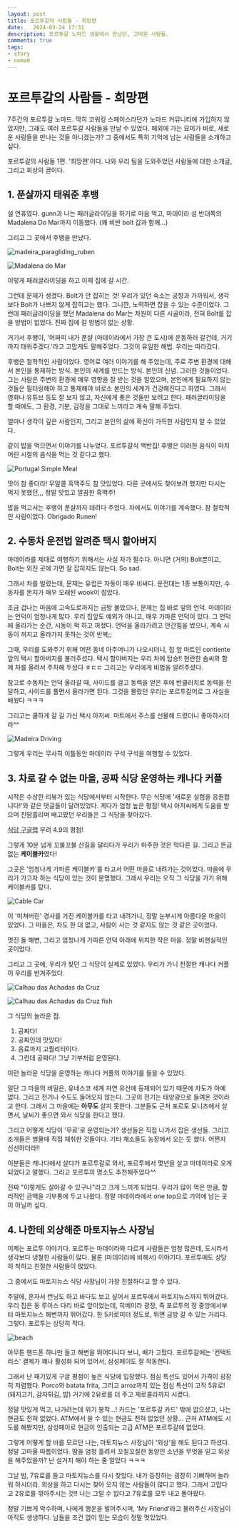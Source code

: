 ```yaml
---
layout: post
title: 포르투갈의 사람들 - 희망편
date:   2024-03-24 17:31
description: 포르투갈 노마드 생활에서 만났던, 고마운 사람들.
comments: true
tags:
- story
- nomad
---
```

# 포르투갈의 사람들 - 희망편

7주간의 포르투갈 노마드. 딱히 코워킹 스페이스라던가 노마드 커뮤니티에 가입하지 않았지만, 그래도 여러 포르투갈 사람들을 만날 수 있었다.
해외에 가는 묘미가 바로, 새로운 사람들을 만나는 것들 아니겠는가?
그 중에서도 특히 기억에 남는 사람들을 소개하고 싶다.

포르투갈의 사람들 1편. '희망편'이다. 
나와 우리 팀을 도와주었던 사람들에 대한 소개글, 그리고 회상의 글이다.

## 1. 푼샬까지 태워준 후뱅

설 연휴였다. gunn과 나는 패러글라이딩을 하기로 마음 먹고, 마데이라 섬 반대쪽의 Madalena Do Mar까지 이동했다. (꽤 비싼 bolt 값과 함께...)

그리고 그 곳에서 후뱅을 만났다. 

![madeira_paragliding_ruben]({{site.url}}/assets/img/2024-03-24-portugal-people-good/paragliding_gunn.jpeg)

![Madalena do Mar]({{site.url}}/assets/img/2024-03-24-portugal-people-good/madalena_do_mar_before_gliding.jpeg)

이렇게 패러글라이딩을 하고 이제 집에 갈 시간.

그런데 문제가 생겼다. Bolt가 안 잡히는 것! 
우리가 있던 숙소는 공항과 가까워서, 생각보다 Bolt가 나쁘지 않게 잡히고는 했다. 그니깐, 노력하면 잡을 수 있는 수준이었다.
그런데 패러글라이딩을 했던 Madalena do Mar는 차원이 다른 시골이라, 전혀 Bolt를 잡을 방법이 없었다. 진짜 집에 갈 방법이 없는 상황.

거기서 후뱅이, '어짜피 내가 푼샬 (마데이라에서 가장 큰 도시)에 운동하러 갈건데, 거기까지 태워주겠다.'라고 고맙게도 말해주었다.
그것이 유일한 해법. 우리는 따라갔다.

후뱅은 철학적인 사람이었다. 영어로 여러 이야기를 해 주었는데, 주로 주변 환경에 대해서 본인을 통제하는 방식. 본인의 세계를 만드는 방식. 본인의 신념. 그러한 것들이었다.
그는 사람은 주변의 환경에 매우 영향을 잘 받는 것을 알았으며, 본인에게 필요하지 않는 것들은 필터링해야 하고 통제해야 비로소 본인의 세계가 건강해진다고 하였다. 
그래서 영화나 유튜브 등도 잘 보지 않고, 자신에게 좋은 것들만 보려고 한다. 
패러글라이딩을 할 때에도, 그 환경, 기분, 감정을 그대로 느끼라고 계속 말해 주었다. 

얼마나 생각이 깊은 사람인지, 그리고 본인의 삶에 확신이 가득한 사람인지 알 수 있었다.

같이 밥을 먹으면서 이야기를 나누었다. 포르투갈식 백반집! 후뱅은 이러한 음식이 마치 어린 시절의 음식을 먹는 것 같다고 했다. 

![Portugal Simple Meal]({{site.url}}/assets/img/2024-03-24-portugal-people-good/ruben_dinner.jpeg)

맛이 참 좋더라! 무알콜 흑맥주도 참 맛있었다. 다른 곳에서도 찾아보려 했지만 다시는 먹지 못했던,,, 정말 맛있고 깔끔한 흑맥주!


밥을 먹고서는 후뱅이 푼샬까지 데려다 주었다. 차에서도 이야기를 계속했다. 참 철학적인 사람이었다. Obrigado Runen!

## 2. 수동차 운전법 알려준 택시 할아버지
마데이라를 제대로 여행하기 위해서는 사실 차가 필수다. 아니면 (거의) Bolt뿐이고, Bolt는 외진 곳에 가면 잘 잡히지도 않는다. So sad.

그래서 차를 빌렸는데, 문제는 유럽은 자동이 매우 비싸다. 
운전대는 1종 보통이지만, 수동차를 몬지가 매우 오래된 wook이 잡았다. 

조금 겁나는 마음에 고속도로까지는 금방 몰았으나, 문제는 집 바로 앞의 언덕. 마데이라는 언덕이 엄청나게 많다. 우리 집앞도 예외가 아니고, 매우 가파른 언덕이 있다. 
그 언덕에 올라가는 순간, 시동이 퍽 하고 꺼졌다. 언덕을 올라가려고 안간힘을 썼으나, 계속 시동이 꺼지고 올라가지 못하는 것이 반복;;

그때, 우리를 도와주기 위해 어떤 동네 아주머니가 나오시더니, 집 앞 마트인 contiente 앞의 택시 할아버지를 불러주셨다.
택시 할아버지는 우리 차에 탑승!! 현란한 솜씨와 함께 차를 올려서 주차해 두셨다 ㅎㄷㄷ
그리고는 우리에게 비법을 알려주셨다.

참고로 수동차는 언덕 올라갈 때, 사이드를 걸고 동력을 얻은 후에 반클러치로 동력을 전달하고, 사이드를 풀면서 올라가면 된다.
그것을 몰랐던 우리는 포르투갈어로 그 사실을 배웠다 ㅋㅋㅋ

그리고는 쿨하게 갈 길 가신 택시 아저씨. 마트에서 주스를 선물해 드렸더니 좋아하시더라^^

![Madeira Driving]({{site.url}}/assets/img/2024-03-24-portugal-people-good/madeira_driving.jpeg)

그렇게 우리는 무사히 이틀동안 마데이라 구석 구석을 여행할 수 있었다.

## 3. 차로 갈 수 없는 마을, 공짜 식당 운영하는 캐나다 커플

시작은 수상한 리뷰가 있는 식당에서부터 시작한다. 무슨 식당에 '새로운 실험을 응원합니다!'와 같은 댓글들이 달려있었다. 
게다가 엄청 높은 평점! 택시 아저씨에게 도움을 받으며 진땀흘리며 배고팠던 우리들은 그 식당을 찾아갔다.

[식당 구글맵](https://maps.app.goo.gl/2doPUvXhep9hjTB98) 무려 4.9의 평점!

그렇게 10분 넘게 꼬불꼬불 산길을 달리다가 우리가 마주한 것은 막다른 길. 그리고 뜬금없는 **케이블카**였다! 

그곳은 '엄청나게 가파른 케이블카'를 타고서 어떤 마을로 내려가는 것이었다. 마을에 우리가 가고자 하는 식당이 있는 것이 분명했다. 
그래서 우리는 오직 그 식당을 가기 위해 케이블카를 탔다.

![Cable Car]({{site.url}}/assets/img/2024-03-24-portugal-people-good/cable_car_height.jpeg)

이 '미쳐버린' 경사를 가진 케이블카를 타고 내려가니, 정말 눈부시게 아름다운 마을이 있었다. 그 마을은, 차도 한 대 없고, 사람이 사는 것 같지도 않는 것 같은 곳이었다.

멋진 돌 해변, 그리고 엄청나게 가파른 언덕 아래에 위치한 작은 마을. 정말 비현실적인 곳이었다.

그리고 그 곳에, 우리가 찾던 그 식당이 실제로 있었다. 우리가 가니 친절한 캐나다 커플이 우리를 반겨주었다.

![Calhau das Achadas da Cruz]({{site.url}}/assets/img/2024-03-24-portugal-people-good/cable_car_clam.jpeg)

![Calhau das Achadas da Cruz fish]({{site.url}}/assets/img/2024-03-24-portugal-people-good/cable_car_fish.jpeg)

그 식당의 놀라운 점.

1. 공짜다!
2. 공짜인데 맛있다!
3. 음료까지 고퀄리티이다.
4. 그런데 공짜다! 그냥 기부처럼 운영된다.

이런 놀라운 식당을 운영하는 캐나다 커플의 이야기를 들을 수 있었다.

일단 그 마을의 비밀은, 유네스코 세계 자연 유산에 등재되어 있기 때문에 차도가 아예 없다.
그리고 전기나 수도도 들어오지 않는다. 그곳의 전기는 태양광으로 들여온 것이라고 한다. 
그래서 그 마을에는 **아무도** 살지 못한다. 그분들도 근처 포르토 모니즈에서 살면서, 날씨가 좋으면 와서 식당을 한다고 했다.

그리고 어떻게 식당이 '무료'로 운영되는가? 
생선들은 직접 나가서 잡은 생선들. 그리고 조개들은 썰물때 직접 채취한 것들이다. 기타 채소들도 농장에서 오는 듯 했다. 어쩐지 신선하더라!!

이분들은 캐나다에서 살다가 포르투갈로 와서, 포르투에서 몇년을 살고 마데이라로 오게 되었다고 말했다. 그리고 포르투의 명소도 추천해주었다^^ 

진짜 "이렇게도 살아갈 수 있구나"라고 크게 느끼게 되었다. 
우리가 많이 먹은 만큼, 합리적인 금액을 기부통에 두고 나왔다. 
정말 마데이라에서 one top으로 기억에 남는 곳이 아닐까 싶다. 



## 4. 나한테 외상해준 마토지뉴스 사장님

이제는 포르투 이야기다. 포르투는 마데이라와 다르게 사람들은 엄청 많은데, 도시라서 생각보다 냉철한 사람들이 많다. 
물론 (마데이라에 비해서) 이야기다. 포르투에도 상당히 착하고 친절한 사람들이 많았다. 

그 중에서도 마토지뉴스 식당 사장님이 가장 친절하다고 할 수 있다.

주말에, 혼자서 런닝도 하고 바다도 보고 싶어서 포르투에서 마토지뉴스까지 뛰어갔다.
우리 집은 동 루이스 다리 바로 앞이었는데, 히베이라 광장, 즉 포르투의 정 중앙에서부터 마토지뉴스 해변까지 뛰어갔다.
한 5키로미터 정도로, 뛰면 금방 갈 수 있는 거리다. 그렇다. 포르투는 상당히 작다.

![beach]({{site.url}}/assets/img/2024-03-24-portugal-people-good/porto_beach.jpeg)

아무튼 핸드폰 하나만 들고 해변을 뛰어다니다 보니, 배가 고팠다. 포르투갈에는 '컨택트리스' 결제가 꽤나 활성화 되어 있어서, 삼성페이도 잘 작동한다.

그래서 난 패기있게 구글 평점이 높은 식당에 입장했다. 점심 특선도 있어서 가격이 굉장히 저렴했다. 
Porco와 batata frita, 그리고 arroz까지 있는 점심 특선이 고작 5유로! (돼지고기, 감자튀김, 밥) 거기에 2유로를 더 주고 제로콜라까지 시켰다.


정말 맛있게 먹고, 나가려는데 위기 봉착...! 카드는 '포르투갈 카드' 밖에 없으셨고, 나는 현금도 전혀 없었다. ATM에서 쓸 수 있는 현금도 전혀 없었던 상황...
근처 ATM에도 시도를 해봤지만, 삼성페이로 현금이 인출되는 고급 ATM은 포르투갈에 없었다.

그렇게 어떻게 할 바를 모르던 나는, 마토지뉴스 사장님이 '외상'을 해도 된다고 하셨다.
정말 고마울 따름이었다. 
땀을 엄청 흘려서 꼬질꼬질한 동양인 소년을 무엇을 믿고 외상을 해주었을까? 난 설거지 해야 하는 줄 알았다 ㅋㅋㅋ

그날 밤, 7유로를 들고 마토지뉴스를 다시 찾았다. 내가 등장하는 굉장히 기뻐하며 놀라워 하시더라. 
외상을 하고 다시는 찾아 오지 않는 사람들이 많다고 했다.
그래서 고맙다고 2유로를 깎아주시는 것!! 나는 그럴 수 없다고 7유로를 모두 내고 돌아왔다. 

정말 기쁘게 악수하며, 나에게 행운을 빌어주시며, 'My Friend'라고 불러주신 사장님이 아직도 생생하다.
남들을 조건 없이 믿는 모습이 정말 멋있었다.
